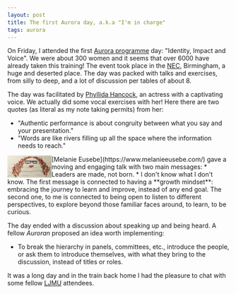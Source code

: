 ```yaml
---
layout: post
title: The first Aurora day, a.k.a "I'm in charge"
tags: aurora
---
```


On Friday, I attended the first [Aurora programme](https://www.advance-he.ac.uk/programmes-events/aurora) day: "Identity, Impact and Voice". We were about 300 women and it seems that over 6000 have already taken this training! The event took place in the [NEC](https://www.thenec.co.uk/), Birmingham, a huge and deserted place. The day was packed with talks and exercises, from silly to deep, and a lot of discussion per tables of about 8.

The day was facilitated by [Phyllida Hancock](https://www.heacademy.ac.uk/person/phyllida-hancock), an actress with a captivating voice. We actually did some vocal exercises with her! Here there are two quotes (as literal as my note taking permits) from her:
* "Authentic performance is about congruity between what you say and your presentation."
* "Words are like rivers filling up all the space where the information needs to reach."

<img src="../img/doodle_me.jpg" alt="A doodle of Melanie Eusebe"  style="float: left;width:100px;height:50px;">
[Melanie Eusebe](https://www.melanieeusebe.com/) gave a moving and engaging talk with two main messages:
* Leaders are made, not born.
* I don't know what I don't know.
The first message is connected to having a **growth mindset**: embracing the journey to learn and improve, instead of any end goal. The second one, to me is connected to being open to listen to different perspectives, to explore beyond those familiar faces around, to learn, to be curious.

The day ended with a discussion about speaking up and being heard. A fellow *Auroran* proposed an idea worth implementing:
* To break the hierarchy in panels, committees, etc., introduce the people, or ask them to introduce themselves, with what they bring to the discussion, instead of titles or roles.

It was a long day and in the train back home I had the pleasure to chat with some fellow [LJMU](https://www.ljmu.ac.uk/) attendees.